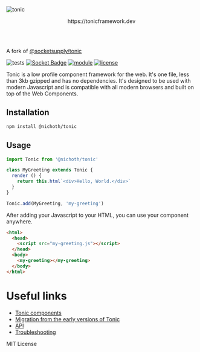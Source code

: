 <picture>
  <source media="(prefers-color-scheme: dark)" srcset="https://raw.githubusercontent.com/socketsupply/tonic/master/readme-tonic-dark.png">
  <source media="(prefers-color-scheme: light)" srcset="https://raw.githubusercontent.com/socketsupply/tonic/master/readme-tonic.png">
  <img alt="tonic" src="https://raw.githubusercontent.com/socketsupply/tonic/master/readme-tonic.png">
</picture>

<p align="center">
  https://tonicframework.dev
</p>
<br/>
<br/>

A fork of [@socketsupply/tonic](https://github.com/socketsupply/tonic)

![tests](https://github.com/nichoth/tonic/actions/workflows/nodejs.yml/badge.svg)
[![Socket Badge](https://socket.dev/api/badge/npm/package/@nichoth/tonic)](https://socket.dev/npm/package/@nichoth/tonic)
[![module](https://img.shields.io/badge/module-ESM-blue)](README.md)
[![license](https://img.shields.io/badge/license-MIT-brightgreen)](LICENSE.txt)


Tonic is a low profile component framework for the web. It's one file, less than 3kb gzipped and has no dependencies. It's designed to be used with modern Javascript and is compatible with all modern browsers and built on top of the Web Components.

## Installation

```sh
npm install @nichoth/tonic
```

## Usage

```js
import Tonic from '@nichoth/tonic'

class MyGreeting extends Tonic {
  render () {
    return this.html`<div>Hello, World.</div>`
  }
}

Tonic.add(MyGreeting, 'my-greeting')
```

After adding your Javascript to your HTML, you can use your component anywhere.

```html
<html>
  <head>
    <script src="my-greeting.js"></script>
  </head>
  <body>
    <my-greeting></my-greeting>
  </body>
</html>
```

# Useful links
- [Tonic components](https://github.com/socketsupply/components)
- [Migration from the early versions of Tonic](./MIGRATION.md)
- [API](./API.md)
- [Troubleshooting](./HELP.md)

MIT License
 
